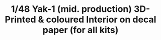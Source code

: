 ---
layout: product
title: "1/48 Yak-1 (mid. production) 3D-Printed & coloured Interior on decal paper (for all kits)"
price: "1800" 
desc: "3D Dekal"
img_path: "/assets/img/QD48003.webp"
brand: "Quinta Studio"
available: false
special_offer: false
new: false
soon: false
cat: "010000"
subcat: "016000"
subsubcat: "0N/A"
sifra: "QD48003"
popular: false
spec: false
---
